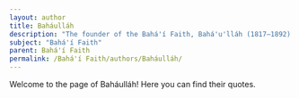 ```yaml
---
layout: author
title: Baháulláh
description: "The founder of the Bahá'í Faith, Bahá'u'lláh (1817–1892) is regarded as a Manifestation of God by Bahá'ís. His writings on unity, justice, and spirituality serve as the foundation of Bahá'í teachings."
subject: "Bahá'í Faith"
parent: Bahá'í Faith
permalink: /Bahá'í Faith/authors/Baháulláh/
---
```


Welcome to the page of Baháulláh! Here you can find their quotes.
